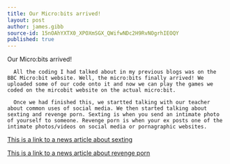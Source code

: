 ```yaml
---
title: Our Micro:bits arrived!
layout: post
author: james.gibb
source-id: 15nOAhYXTX0_XPOXmSGX_QWifwNDc2H9RvNOgrhIEOQY
published: true
---
```

Our Micro:bits arrived!

      All the coding I had talked about in my previous blogs was on the BBC Micro:bit website. Well, the micro:bits finally arrived! We uploaded some of our code onto it and now we can play the games we coded on the mircobit website on the actual micro:bit.

      Once we had finished this, we startted talking with our teacher about common uses of social media. We then started talking about sexting and revenge porn. Sexting is when you send an intimate photo of yourself to someone. Revenge porn is when your ex posts one of the intimate photos/videos on social media or pornagraphic websites.

[This is a link to a news article about sexting](http://www.bbc.co.uk/programmes/articles/5VPkfNx0yWSW337c9tp49cr/sexting)

[This is a link to a news article about revenge porn ](http://www.telegraph.co.uk/women/womens-life/10743923/Revenge-porn-is-on-the-rise-in-the-UK.html)

